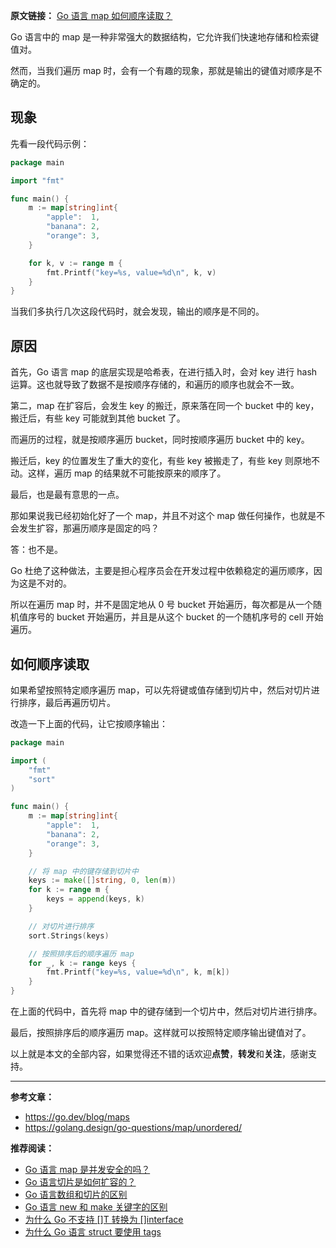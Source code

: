 **原文链接：** [Go 语言 map 如何顺序读取？](https://mp.weixin.qq.com/s/iScSgfpSE2y14GH7JNRJSA)

Go 语言中的 map 是一种非常强大的数据结构，它允许我们快速地存储和检索键值对。

然而，当我们遍历 map 时，会有一个有趣的现象，那就是输出的键值对顺序是不确定的。

## 现象

先看一段代码示例：

```go
package main

import "fmt"

func main() {
    m := map[string]int{
        "apple":  1,
        "banana": 2,
        "orange": 3,
    }

    for k, v := range m {
        fmt.Printf("key=%s, value=%d\n", k, v)
    }
}
```

当我们多执行几次这段代码时，就会发现，输出的顺序是不同的。

## 原因

首先，Go 语言 map 的底层实现是哈希表，在进行插入时，会对 key 进行 hash 运算。这也就导致了数据不是按顺序存储的，和遍历的顺序也就会不一致。

第二，map 在扩容后，会发生 key 的搬迁，原来落在同一个 bucket 中的 key，搬迁后，有些 key 可能就到其他 bucket 了。

而遍历的过程，就是按顺序遍历 bucket，同时按顺序遍历 bucket 中的 key。

搬迁后，key 的位置发生了重大的变化，有些 key 被搬走了，有些 key 则原地不动。这样，遍历 map 的结果就不可能按原来的顺序了。

最后，也是最有意思的一点。

那如果说我已经初始化好了一个 map，并且不对这个 map 做任何操作，也就是不会发生扩容，那遍历顺序是固定的吗？

答：也不是。

Go 杜绝了这种做法，主要是担心程序员会在开发过程中依赖稳定的遍历顺序，因为这是不对的。

所以在遍历 map 时，并不是固定地从 0 号 bucket 开始遍历，每次都是从一个随机值序号的 bucket 开始遍历，并且是从这个 bucket 的一个随机序号的 cell 开始遍历。

## 如何顺序读取

如果希望按照特定顺序遍历 map，可以先将键或值存储到切片中，然后对切片进行排序，最后再遍历切片。

改造一下上面的代码，让它按顺序输出：

```go
package main

import (
    "fmt"
    "sort"
)

func main() {
    m := map[string]int{
        "apple":  1,
        "banana": 2,
        "orange": 3,
    }

    // 将 map 中的键存储到切片中
    keys := make([]string, 0, len(m))
    for k := range m {
        keys = append(keys, k)
    }

    // 对切片进行排序
    sort.Strings(keys)

    // 按照排序后的顺序遍历 map
    for _, k := range keys {
        fmt.Printf("key=%s, value=%d\n", k, m[k])
    }
}
```

在上面的代码中，首先将 map 中的键存储到一个切片中，然后对切片进行排序。

最后，按照排序后的顺序遍历 map。这样就可以按照特定顺序输出键值对了。

以上就是本文的全部内容，如果觉得还不错的话欢迎**点赞**，**转发**和**关注**，感谢支持。

***

**参考文章：**

- https://go.dev/blog/maps
- https://golang.design/go-questions/map/unordered/

**推荐阅读：**

*   [Go 语言 map 是并发安全的吗？](https://mp.weixin.qq.com/s/4mDzMdMbunR_p94Du65QOA)
*   [Go 语言切片是如何扩容的？](https://mp.weixin.qq.com/s/VVM8nqs4mMGdFyCNJx16_g)
*   [Go 语言数组和切片的区别](https://mp.weixin.qq.com/s/esaAmAdmV4w3_qjtAzTr4A)
*   [Go 语言 new 和 make 关键字的区别](https://mp.weixin.qq.com/s/NBDkI3roHgNgW1iW4e_6cA)
*   [为什么 Go 不支持 \[\]T 转换为 \[\]interface](https://mp.weixin.qq.com/s/cwDEgnicK4jkuNpzulU2bw)
*   [为什么 Go 语言 struct 要使用 tags](https://mp.weixin.qq.com/s/L7-TJ-CzYfuVrIBWP7Ebaw)
